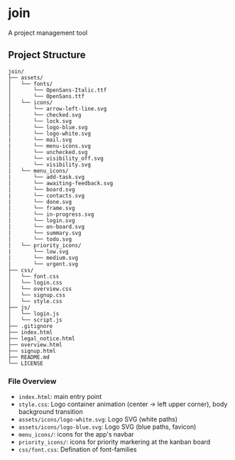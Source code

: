 # join
A project management tool

## Project Structure

```
join/
├── assets/
│   └── fonts/
│       └── OpenSans-Italic.ttf
│       └── OpenSans.ttf
│   └── icons/
│       └── arrow-left-line.svg
|       └── checked.svg
│       └── lock.svg
|       └── logo-blue.svg
│       └── logo-white.svg
|       └── mail.svg
|       └── menu-icons.svg
|       └── unchecked.svg
│       └── visibility_off.svg
|       └── visibility.svg
|   └── menu_icons/
|       └── add-task.svg
|       └── awaiting-feedback.svg
|       └── board.svg
|       └── contacts.svg
|       └── done.svg
|       └── frame.svg
|       └── in-progress.svg
|       └── login.svg
|       └── on-board.svg
|       └── summary.svg
|       └── todo.svg
|   └── priority_icons/
|       └── low.svg
|       └── medium.svg
|       └── urgent.svg
├── css/
│   └── font.css
│   └── login.css
│   └── overview.css
│   └── signup.css
│   └── style.css
├── js/
│   └── login.js
│   └── script.js
├── .gitignore
├── index.html
├── legal_notice.html
├── overview.html
├── signup.html
├── README.md
└── LICENSE
```

### File Overview
- `index.html`: main entry point
- `style.css`: Logo container animation (center → left upper corner), body background transition
- `assets/icons/logo-white.svg`: Logo SVG (white paths)
- `assets/icons/logo-blue.svg`: Logo SVG (blue paths, favicon)
- `menu_icons/`: icons for the app's navbar
- `priority_icons/`: icons for priority markering at the kanban board
- `css/font.css`: Defination of font-families
